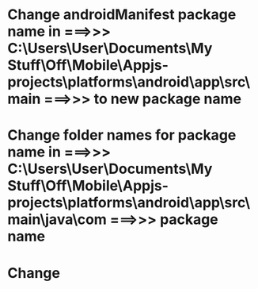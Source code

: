 # Change androidManifest package name in ===>>> C:\Users\User\Documents\My Stuff\Off\Mobile\Appjs-projects\platforms\android\app\src\main ===>>> to new package name

# Change folder names for package name in ===>>> C:\Users\User\Documents\My Stuff\Off\Mobile\Appjs-projects\platforms\android\app\src\main\java\com ===>>> package name

# Change